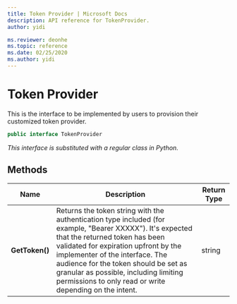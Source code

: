 ```yaml
---
title: Token Provider | Microsoft Docs
description: API reference for TokenProvider.
author: yidi

ms.reviewer: deonhe 
ms.topic: reference 
ms.date: 02/25/2020
ms.author: yidi
---
```


# Token Provider

This is the interface to be implemented by users to provision their customized token provider.

```csharp
public interface TokenProvider
```
*This interface is substituted with a regular class in Python.*

## Methods
|Name|Description|Return Type|
|---|---|---|
|**GetToken()**|Returns the token string with the authentication type included (for example, "Bearer XXXXX"). It's expected that the returned token has been validated for expiration upfront by the implementer of the interface. The audience for the token should be set as granular as possible, including limiting permissions to only read or write depending on the intent.|string|
